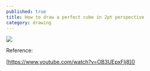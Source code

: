 ```yaml
---
published: true
title: How to draw a perfect cube in 2pt perspective
category: drawing
---
```


![](https://goooooouwa.eu.org:8143/static/images/202205111248740.png)

Reference:

[https://www.youtube.com/watch?v=OB3UEpxFlj8]()
